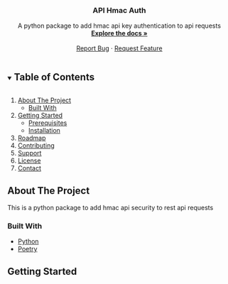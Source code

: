 
<br />
<p align="center">
  

  <h3 align="center">API Hmac Auth</h3>

  <p align="center">
    A python package to add hmac api key authentication to api requests
    <br />
    <a href="#"><strong>Explore the docs »</strong></a>
    <br />
    <br />
    <a href="#">Report Bug</a>
    ·
    <a href="#">Request Feature</a>
  </p>
</p>



<!-- TABLE OF CONTENTS -->
<details open="open">
  <summary><h2 style="display: inline-block">Table of Contents</h2></summary>
  <ol>
    <li>
      <a href="#about-the-project">About The Project</a>
      <ul>
        <li><a href="#built-with">Built With</a></li>
      </ul>
    </li>
    <li>
      <a href="#getting-started">Getting Started</a>
      <ul>
        <li><a href="#prerequisites">Prerequisites</a></li>
        <li><a href="#installation">Installation</a></li>
      </ul>
    </li>
    <li><a href="#roadmap">Roadmap</a></li>
    <li><a href="#contributing">Contributing</a></li>
    <li><a href="#support">Support</a></li>
    <li><a href="#license">License</a></li>
    <li><a href="#contact">Contact</a></li>
  </ol>
</details>



<!-- ABOUT THE PROJECT -->
## About The Project



This is a python package to add hmac api security to rest api requests


### Built With

* [Python](https://www.python.org/)
* [Poetry](https://python-poetry.org/)



<!-- GETTING STARTED -->
## Getting Started